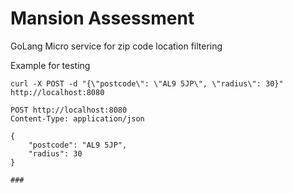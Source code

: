 # Mansion Assessment
GoLang Micro service for zip code location filtering

Example for testing
```
curl -X POST -d "{\"postcode\": \"AL9 5JP\", \"radius\": 30}" http://localhost:8080
```

```
POST http://localhost:8080
Content-Type: application/json

{
    "postcode": "AL9 5JP",
    "radius": 30
}

###
```